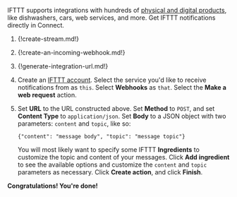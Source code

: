IFTTT supports integrations with hundreds of
[physical and digital products](https://ifttt.com/services), like
dishwashers, cars, web services, and more. Get IFTTT notifications directly
in Connect.

1. {!create-stream.md!}

1. {!create-an-incoming-webhook.md!}

1. {!generate-integration-url.md!}

1. Create an [IFTTT account](https://ifttt.com/join). Select the service you'd like
   to receive notifications from as `this`. Select **Webhooks** as
   `that`. Select the **Make a web request** action.

1. Set **URL** to the URL constructed above. Set **Method** to `POST`,
   and set **Content Type** to `application/json`. Set **Body** to a
   JSON object with two parameters: `content` and `topic`, like so:

    `{"content": "message body", "topic": "message topic"}`

    You will most likely want to specify some IFTTT **Ingredients** to
    customize the topic and content of your messages. Click **Add ingredient**
    to see the available options and customize the `content` and `topic`
    parameters as necessary. Click **Create action**, and click **Finish**.

**Congratulations! You're done!**
